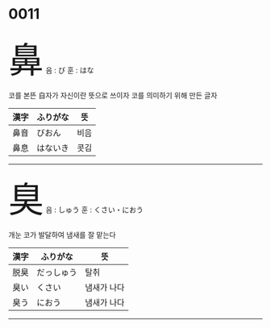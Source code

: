 # 0011


<span style="font-size: 500%;">鼻</span> 음 : び 훈 : はな

코를 본뜬 自자가 자신이란 뜻으로 쓰이자 코를 의미하기 위해 만든 글자

| 漢字 | ふりがな | 뜻 |
| --- | --- | --- |
|鼻音|びおん|비음
|鼻息|はないき|콧김


---


<span style="font-size: 500%;">臭</span> 음 : しゅう 훈 : くさい・におう

개눈 코가 발달하여 냄새를 잘 맡는다

| 漢字 | ふりがな | 뜻 |
| --- | --- | --- |
|脱臭|だっしゅう|탈취
|臭い|くさい|냄새가 나다
|臭う|におう|냄새가 나다


---

